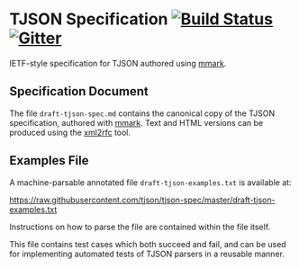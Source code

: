 # TJSON Specification [![Build Status][build-image]][build-link] [![Gitter][chat-image]][chat-link]

[build-image]: https://travis-ci.org/tjson/tjson-spec.svg?branch=master
[build-link]: https://travis-ci.org/tjson/tjson-spec
[chat-image]: https://img.shields.io/gitter/room/gitterHQ/gitter.svg
[chat-link]: https://gitter.im/tjson/Lobby

IETF-style specification for TJSON authored using [mmark].

[mmark]: https://github.com/miekg/mmark

## Specification Document

The file `draft-tjson-spec.md` contains the canonical copy of the TJSON
specification, authored with [mmark]. Text and HTML versions can be
produced using the [xml2rfc] tool.

[xml2rfc]: https://xml2rfc.tools.ietf.org/

## Examples File

A machine-parsable annotated file `draft-tjson-examples.txt` is available at:

https://raw.githubusercontent.com/tjson/tjson-spec/master/draft-tjson-examples.txt

Instructions on how to parse the file are contained within the file itself.

This file contains test cases which both succeed and fail, and can be used for
implementing automated tests of TJSON parsers in a reusable manner.
